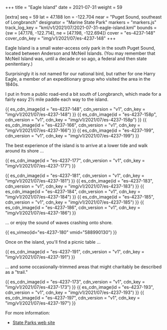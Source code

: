 +++
title = "Eagle Island"
date = 2021-07-31
weight = 59

[extra]
seq = 59
lat = 47.188
lon = -122.704
near = "Puget Sound, southeast of Longbranch"
designator = "Marine State Park"
markers = "markers.js"
track_log_key = "kml/v1/2021/07/2021-07-31-eagle-island.kml"
bounds = {sw = [47.178, -122.714], ne = [47.198, -122.694]}
cover = "es-4237-148"
cover_cdn_key = "img/v1/2021/07/es-4237-148"
+++

Eagle Island is a small water-access only park in the south Puget Sound, located between Anderson and McNeil Islands. (You may remember that McNeil Island was, until a decade or so ago, a federal and then state penitentiary.)

<!-- more -->

Surprisingly it is not named for our national bird, but rather for one Harry Eagle, a member of an expeditionary group who visited the area in the 1840s.

I put in from a public road-end a bit south of Longbranch, which made for a fairly easy 2½ mile paddle each way to the island.

{{ es_cdn_image(id = "es-4237-148", cdn_version = "v1", cdn_key = "img/v1/2021/07/es-4237-148") }}
{{ es_cdn_image(id = "es-4237-158p", cdn_version = "v1", cdn_key = "img/v1/2021/07/es-4237-158p") }}
{{ es_cdn_image(id = "es-4237-166", cdn_version = "v1", cdn_key = "img/v1/2021/07/es-4237-166") }}
{{ es_cdn_image(id = "es-4237-199", cdn_version = "v1", cdn_key = "img/v1/2021/07/es-4237-199") }}

The best experience of the island is to arrive at a lower tide and walk around its shore ...

{{ es_cdn_image(id = "es-4237-177", cdn_version = "v1", cdn_key = "img/v1/2021/07/es-4237-177") }}


{{ es_cdn_image(id = "es-4237-181", cdn_version = "v1", cdn_key = "img/v1/2021/07/es-4237-181") }}
{{ es_cdn_image(id = "es-4237-183", cdn_version = "v1", cdn_key = "img/v1/2021/07/es-4237-183") }}
{{ es_cdn_image(id = "es-4237-184", cdn_version = "v1", cdn_key = "img/v1/2021/07/es-4237-184") }}
{{ es_cdn_image(id = "es-4237-185", cdn_version = "v1", cdn_key = "img/v1/2021/07/es-4237-185") }}
{{ es_cdn_image(id = "es-4237-186", cdn_version = "v1", cdn_key = "img/v1/2021/07/es-4237-186") }}

... or enjoy the sound of waves crashing onto shore.

{{ es_vimeo(id="es-4237-180" vmid="588990130") }}

Once on the island, you'll find a picnic table ...

{{ es_cdn_image(id = "es-4237-191", cdn_version = "v1", cdn_key = "img/v1/2021/07/es-4237-191") }}

... and some occasionally-trimmed areas that might charitably be described as a "trail."

{{ es_cdn_image(id = "es-4237-173", cdn_version = "v1", cdn_key = "img/v1/2021/07/es-4237-173") }}
{{ es_cdn_image(id = "es-4237-193", cdn_version = "v1", cdn_key = "img/v1/2021/07/es-4237-193") }}
{{ es_cdn_image(id = "es-4237-197", cdn_version = "v1", cdn_key = "img/v1/2021/07/es-4237-197") }}

For more information:

* [State Parks web site](https://parks.state.wa.us/501/Eagle-Island)
